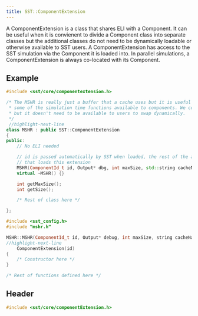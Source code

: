 ```yaml
---
title: SST::ComponentExtension
---
```


A ComponentExtension is a class that shares ELI with a Component. It can be useful when it is convienent to divide a Component class into separate classes but the additional classes do not need to be dynamically loadable or otherwise available to SST users. A ComponentExtension has access to the SST simulation via the Component it is loaded into. In parallel simulations, a ComponentExtension is always co-located with its Component.

## Example
```cpp title="Excerpt from sst-elements/src/sst/elements/memHierarchy/mshr.h"
#include <sst/core/componentextension.h>

/* The MSHR is really just a buffer that a cache uses but it is useful to be able to access
 * some of the simulation time functions available to components. We could make this a subcomponent 
 * but it doesn't need to be available to users to swap dynamically. 
 */
 //highlight-next-line
class MSHR : public SST::ComponentExtension
{
public:
    // No ELI needed

    // id is passed automatically by SST when loaded, the rest of the args are provided by the Component 
    // that loads this extension
    MSHR(ComponentId_t id, Output* dbg, int maxSize, std::string cacheName, std::set<Addr> debugAddr);
    virtual ~MSHR() {}

    int getMaxSize();
    int getSize();

    /* Rest of class here */

};
```
```cpp title="Excerpt from sst-elements/src/sst/elements/memHierarchy/mshr.cc"
#include <sst_config.h>
#include "mshr.h"

MSHR::MSHR(ComponentId_t id, Output* debug, int maxSize, string cacheName, std::set<Addr> debugAddr) :
//highlight-next-line
    ComponentExtension(id)
{
    /* Constructor here */
}

/* Rest of functions defined here */

```

## Header
```cpp
#include <sst/core/componentExtension.h>
```